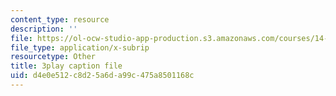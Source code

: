 ```yaml
---
content_type: resource
description: ''
file: https://ol-ocw-studio-app-production.s3.amazonaws.com/courses/14-01-principles-of-microeconomics-fall-2018/d4e0e512c8d25a6da99c475a8501168c_BNy84DCRxzo.vtt
file_type: application/x-subrip
resourcetype: Other
title: 3play caption file
uid: d4e0e512-c8d2-5a6d-a99c-475a8501168c
---
```

